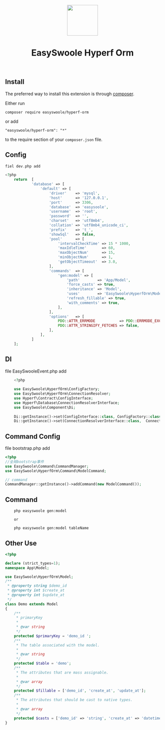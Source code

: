 <p align="center">
    <a href="https://www.easyswoole.com/" target="_blank">
        <img src="https://raw.githubusercontent.com/easy-swoole/easyswoole/3.x/easyswoole.png" height="100px">
    </a>
    <h1 align="center">EasySwoole Hyperf Orm </h1>
    <br>
</p>

Install
------------

The preferred way to install this extension is through [composer](http://getcomposer.org/download/).

Either run

```
composer require easyswoole/hyperf-orm
```

or add

```
"easyswoole/hyperf-orm": "*"
```
to the require section of your `composer.json` file.

Config
------------
```php
fiel dev.php add

<?php
    return  [
            'database' => [
                'default' => [
                    'driver'    => 'mysql',
                    'host'      => '127.0.0.1',
                    'port'      => 3306,
                    'database'  => 'easysoole',
                    'username'  => 'root',
                    'password'  => '',
                    'charset'   => 'utf8mb4',
                    'collation' => 'utf8mb4_unicode_ci',
                    'prefix'    => 't_',
                    'showSql'   => false,
                    'pool'      => [
                        'intervalCheckTime' => 15 * 1000,
                        'maxIdleTime'       => 60,
                        'maxObjectNum'      => 15,
                        'minObjectNum'      => 1,
                        'getObjectTimeout'  => 3.0,
                    ],
                    'commands'  => [
                        'gen:model' => [
                            'path'        => 'App/Model',
                            'force_casts' => true,
                            'inheritance' => 'Model',
                            'uses'        => 'EasySwoole\HyperfOrm\Model',
                            'refresh_fillable' => true,
                            'with_comments' => true,
                        ],
                    ],
                    'options'   => [
                        PDO::ATTR_ERRMODE           => PDO::ERRMODE_EXCEPTION,
                        PDO::ATTR_STRINGIFY_FETCHES => false,
                    ],
                ],
            ]
    ];
```

DI
------------
file EasySwooleEvent.php add
```php
    <?php
    
    use EasySwoole\HyperfOrm\ConfigFactory;
    use EasySwoole\HyperfOrm\ConnectionResolver;
    use Hyperf\Contract\ConfigInterface;
    use Hyperf\Database\ConnectionResolverInterface;
    use EasySwoole\Component\Di;
    
    Di::getInstance()->set(ConfigInterface::class, ConfigFactory::class);
    Di::getInstance()->set(ConnectionResolverInterface::class,  ConnectionResolver::class, []);
```

Command Config
----------------

file bootstrap.php add

```php
<?php
//全局bootstrap事件
use EasySwoole\Command\CommandManager;
use EasySwoole\HyperfOrm\Command\ModelCommand;

// command
CommandManager::getInstance()->addCommand(new ModelCommand());
```
    
Command 
---------------- 

```
    php easyswoole gen:model 

    or 

    php easyswoole gen:model tableName
```
    

Other Use
-------------

```php
<?php

declare (strict_types=1);
namespace App\Model;

use EasySwoole\HyperfOrm\Model;
/**
 * @property string $demo_id 
 * @property int $create_at 
 * @property int $update_at 
 */
class Demo extends Model
{
    /**
     * primaryKey
     *
     * @var string
     */
    protected $primaryKey = 'demo_id ';
    /**
     * The table associated with the model.
     *
     * @var string
     */
    protected $table = 'demo';
    /**
     * The attributes that are mass assignable.
     *
     * @var array
     */
    protected $fillable = ['demo_id', 'create_at', 'update_at'];
    /**
     * The attributes that should be cast to native types.
     *
     * @var array
     */
    protected $casts = ['demo_id' => 'string', 'create_at' => 'datetime', 'update_at' => 'datetime'];
}
```